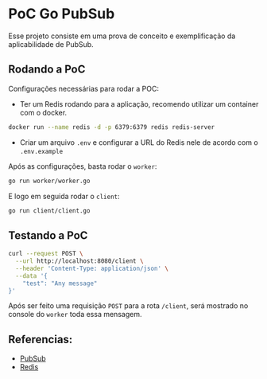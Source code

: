 # PoC Go PubSub

Esse projeto consiste em uma prova de conceito e exemplificação da aplicabilidade de PubSub.

## Rodando a PoC

Configurações necessárias para rodar a POC:

- Ter um Redis rodando para a aplicação, recomendo utilizar um container com o docker.

```sh
docker run --name redis -d -p 6379:6379 redis redis-server
```

- Criar um arquivo `.env` e configurar a URL do Redis nele de acordo com o `.env.example`

Após as configurações, basta rodar o `worker`:

```sh
go run worker/worker.go
```

E logo em seguida rodar o `client`:

```sh
go run client/client.go
```

## Testando a PoC

```sh
curl --request POST \
  --url http://localhost:8080/client \
  --header 'Content-Type: application/json' \
  --data '{
	"test": "Any message"
}'
```

Após ser feito uma requisição `POST` para a rota `/client`, será mostrado no console do `worker` toda essa mensagem.

## Referencias:

- [PubSub]("https://en.wikipedia.org/wiki/Publish%E2%80%93subscribe_pattern")
- [Redis]("https://redis.io/")
